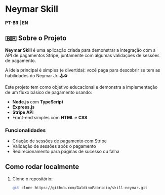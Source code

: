 # Neymar Skill

**PT-BR | EN**

## 🇧🇷 Sobre o Projeto

**Neymar Skill** é uma aplicação criada para demonstrar a integração com a API de pagamentos Stripe, juntamente com algumas validações de sessões de pagamento.

A ideia principal é simples (e divertida): você paga para descobrir se tem as habilidades do Neymar Jr. 🕹️⚽

Este projeto tem como objetivo educacional e demonstra a implementação de um fluxo básico de pagamento usando:

- **Node.js** com **TypeScript**
- **Express.js**
- **Stripe API**
- Front-end simples com **HTML** e **CSS**

### Funcionalidades

- Criação de sessões de pagamento com Stripe
- Validação de sessões após o pagamento
- Redirecionamento para páginas de sucesso ou falha

## Como rodar localmente

1. Clone o repositório:
   ```bash
   git clone https://github.com/GaldinoFabricio/skill-neymar.git
   ```
